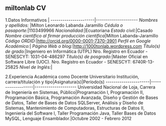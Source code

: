 ## miltonlab CV 

1.Datos Informativos | 
----------------------|---------------------
*Nombres y apellidos:* |Milton Leonardo Labanda Jaramillo
*Cédula o pasaporte:*|1103499966
*Nacionalidad:*|Ecuatoriana
*Estado civil:*|Casado
*Nombre científico al firmar producción científica*|Milton Labanda-Jaramillo
*Código ORDID:*|http://orcid.org/0000-0001-7370-3901
*Perfil en Google Académico:*|
*Página Web o blog:*|http://1000tonlab.wordpress.com
*Título(s) de grado:*|Ingeniero en Informática (UTPL) Nro. Registro en Ecuador - SENESCYT: 1031-04-486297
*Título(s) de posgrado:*|Máster Oficial en Software Libre (UOC). Nro. Registro en Ecuador - SENESCYT: 6740R-13-25825
*Nivel de Inglés:*|

2.Experiencia Académica como Docente Universitario 
Institución, carrera/titulación y tipo|Asignatura(s)|Período(s)
----------------------|-------------------|---------------------
Universidad Nacional de Loja, Carrera de Ingeniería en Sistemas, Público|Programación I, Programación II, Programación Básica, Programación Avanzada, Diseño y Gestión de Bases de Datos, Taller de Bases de Datos SQLServer, Análisis y Diseño de Sistemas, Mantenimiento de Computadoras, Estructuras de Datos II, Ingeniería del Software I, Taller Programación Java, Taller Bases de Datos MySQL, Lenguaje Ensamblador.|Octubre 2002 - Febrero 2012

